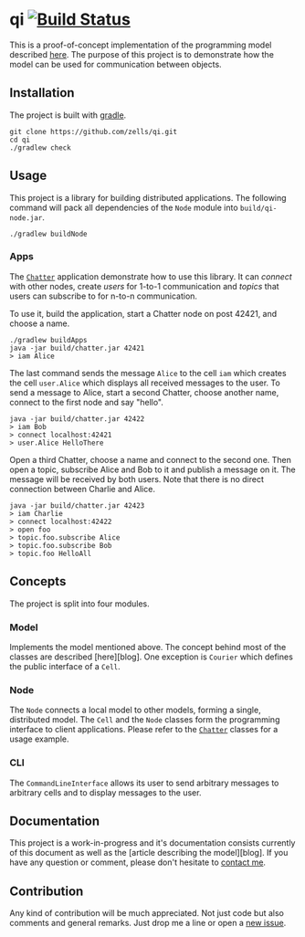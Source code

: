 # qi [![Build Status](https://travis-ci.org/zells/qi.svg?branch=master)](https://travis-ci.org/zells/qi)

This is a proof-of-concept implementation of the programming model described [here][model]. The purpose of this project is to demonstrate how the model can be used for communication between objects.

[model]: https://github.com/zells/core/blob/master/model.md


## Installation

The project is built with [gradle].

    git clone https://github.com/zells/qi.git
    cd qi
    ./gradlew check

[gradle]: https://gradle.org/


## Usage

This project is a library for building distributed applications. The following command will pack all dependencies of the `Node` module into `build/qi-node.jar`.

    ./gradlew buildNode

### Apps

The [`Chatter`][chatter] application demonstrate how to use this library. It can *connect* with other nodes, create *users* for 1-to-1 communication and *topics* that users can subscribe to for n-to-n communication.

To use it, build the application, start a Chatter node on post 42421, and choose a name.

    ./gradlew buildApps
    java -jar build/chatter.jar 42421
    > iam Alice

The last command sends the message `Alice` to the cell `iam` which creates the cell `user.Alice` which displays all received messages to the user. To send a message to Alice, start a second Chatter, choose another name, connect to the first node and say "hello".

    java -jar build/chatter.jar 42422
    > iam Bob
    > connect localhost:42421
    > user.Alice HelloThere

Open a third Chatter, choose a name and connect to the second one. Then open a topic, subscribe Alice and Bob to it and publish a message on it. The message will be received by both users. Note that there is no direct connection between Charlie and Alice.

    java -jar build/chatter.jar 42423
    > iam Charlie
    > connect localhost:42422
    > open foo
    > topic.foo.subscribe Alice
    > topic.foo.subscribe Bob
    > topic.foo HelloAll


## Concepts

The project is split into four modules.

### Model

Implements the model mentioned above. The concept behind most of the classes are described [here][blog]. One exception is `Courier` which defines the public interface of a `Cell`.

### Node

The `Node` connects a local model to other models, forming a single, distributed model. The `Cell` and the `Node` classes form the programming interface to client applications. Please refer to the [`Chatter`][chatter] classes for a usage example.

[chatter]: https://github.com/zells/qi/blob/master/apps/src/main/java/org/zells/qi/apps/Chatter.java

### CLI

The `CommandLineInterface` allows its user to send arbitrary messages to arbitrary cells and to display messages to the user.


## Documentation ##

This project is a work-in-progress and it's documentation consists currently of this document as well as the [article describing the model][blog]. If you have any question or comment, please don't hesitate to [contact me].

[contact me]: https://github.com/rtens


## Contribution ##

Any kind of contribution will be much appreciated. Not just code but also comments and general remarks. Just drop me a line or open a [new issue].

[new issue]: https://github.com/zells/qi/issues/new
